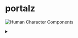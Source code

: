 portalz
=======
![Human Character Components](https://g.gravizo.com/source/human_character?https%3A%2F%2Fraw.githubusercontent.com%2Fbrotherdetjr%2Fportalz%2Fmaster%2FREADME.md)
<details>
<summary></summary>
human_character
@startuml

actor Player

package "Per-Character Components" {
    [Replay Stopper] <<inactive>> as RS
    () " " as Dot1

    RS <.. [Perception Log] #888888
    RS <.. [Sensory System] #888888
    [Sensory System] --> Dot1 : Perception
    Dot1 --> [Perception Log]
    Dot1 --> [UI]
    Dot1 --> [Reactor]
    [UI] <--> Player
}

database World

World --> [Sensory System] : States
World <-- [Reactor] : Reaction
[UI] --> World : Reaction

skinparam component {
  backgroundColor<<inactive>> #f0f0f0
  borderColor<<inactive>> #888888
  fontColor<<inactive>> #888888
  stereotypeFontColor<<inactive>> #888888
}

hide stereotype

@enduml
human_character
</details>
